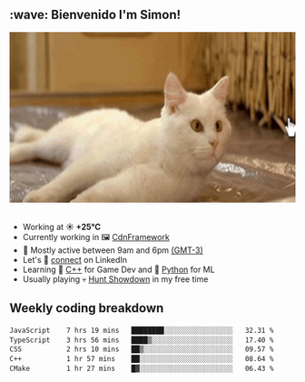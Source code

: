 <h2>:wave: <b>Bienvenido I'm Simon!&nbsp;</b></h2>

<section>
  <img src="./static/banner.gif" height=300 width=1000>
</section>

<br>

<ul>
  <li>
		<!--START_SECTION:weather-->
		Working at <b>☀️   +25°C</b>
		<!--END_SECTION:weather-->
  </li>
  <li>
    Currently working in 🖼️&nbsp;<a href=https://github.com/snapverse/cdn-framework target=_blank>CdnFramework</a>
  </li>
  <li>
    🚩 Mostly active between 9am and 6pm <a href=https://onlinealarmkur.com/world/es target=_blank>(GMT-3)</a>
  </li>
  <li>
    Let's 🔗&nbsp;<a href=https://www.linkedin.com/in/itsimmons target=_blank>connect</a> on LinkedIn
  </li>
  <li>
    Learning 👴&nbsp;<a href=https://images3.memedroid.com/images/UPLOADED755/65f2bce6734f6.webp target=_blank>C++</a> for Game Dev and 🐍&nbsp;<a href=https://qph.cf2.quoracdn.net/main-qimg-4472b6229cb75bf66ab531f3ebd4f975-lq target=_blank>Python</a> for ML
  </li>
  <li>
    Usually playing 💀&nbsp;<a href=https://www.huntshowdown.com target=_blank>Hunt Showdown</a> in my free time
  </li>
</ul>

<h2><b>Weekly coding breakdown </b></h2>

<!--START_SECTION:waka-->

```txt
JavaScript    7 hrs 19 mins   ████████░░░░░░░░░░░░░░░░░   32.31 %
TypeScript    3 hrs 56 mins   ████▒░░░░░░░░░░░░░░░░░░░░   17.40 %
CSS           2 hrs 10 mins   ██▒░░░░░░░░░░░░░░░░░░░░░░   09.57 %
C++           1 hr 57 mins    ██░░░░░░░░░░░░░░░░░░░░░░░   08.64 %
CMake         1 hr 27 mins    █▓░░░░░░░░░░░░░░░░░░░░░░░   06.43 %
```

<!--END_SECTION:waka-->
